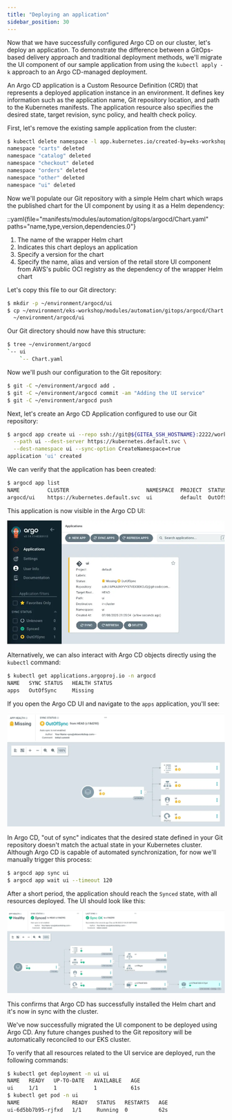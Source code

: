 ```yaml
---
title: "Deploying an application"
sidebar_position: 30
---
```


Now that we have successfully configured Argo CD on our cluster, let's deploy an application. To demonstrate the difference between a GitOps-based delivery approach and traditional deployment methods, we'll migrate the UI component of our sample application from using the `kubectl apply -k` approach to an Argo CD-managed deployment.

An Argo CD application is a Custom Resource Definition (CRD) that represents a deployed application instance in an environment. It defines key information such as the application name, Git repository location, and path to the Kubernetes manifests. The application resource also specifies the desired state, target revision, sync policy, and health check policy.

First, let's remove the existing sample application from the cluster:

```bash
$ kubectl delete namespace -l app.kubernetes.io/created-by=eks-workshop
namespace "carts" deleted
namespace "catalog" deleted
namespace "checkout" deleted
namespace "orders" deleted
namespace "other" deleted
namespace "ui" deleted
```

Now we'll populate our Git repository with a simple Helm chart which wraps the published chart for the UI component by using it as a Helm dependency:

::yaml{file="manifests/modules/automation/gitops/argocd/Chart.yaml" paths="name,type,version,dependencies.0"}

1. The name of the wrapper Helm chart
2. Indicates this chart deploys an application
3. Specify a version for the chart
4. Specify the name, alias and version of the retail store UI component from AWS's public OCI registry as the dependency of the wrapper Helm chart

Let's copy this file to our Git directory:

```bash
$ mkdir -p ~/environment/argocd/ui
$ cp ~/environment/eks-workshop/modules/automation/gitops/argocd/Chart.yaml \
  ~/environment/argocd/ui
```

Our Git directory should now have this structure:

```bash
$ tree ~/environment/argocd
`-- ui
    `-- Chart.yaml
```

Now we'll push our configuration to the Git repository:

```bash
$ git -C ~/environment/argocd add .
$ git -C ~/environment/argocd commit -am "Adding the UI service"
$ git -C ~/environment/argocd push
```

Next, let's create an Argo CD Application configured to use our Git repository:

```bash
$ argocd app create ui --repo ssh://git@${GITEA_SSH_HOSTNAME}:2222/workshop-user/argocd.git \
  --path ui --dest-server https://kubernetes.default.svc \
  --dest-namespace ui --sync-option CreateNamespace=true
application 'ui' created
```

We can verify that the application has been created:

```bash
$ argocd app list
NAME         CLUSTER                         NAMESPACE  PROJECT  STATUS     HEALTH   SYNCPOLICY  CONDITIONS
argocd/ui    https://kubernetes.default.svc  ui         default  OutOfSync  Missing  Manual      <none>
```

This application is now visible in the Argo CD UI:

![Application in the Argo CD UI](assets/argocd-ui-outofsync.webp)

Alternatively, we can also interact with Argo CD objects directly using the `kubectl` command:

```bash
$ kubectl get applications.argoproj.io -n argocd
NAME   SYNC STATUS   HEALTH STATUS
apps   OutOfSync     Missing
```

If you open the Argo CD UI and navigate to the `apps` application, you'll see:

![Application in the Argo CD UI](assets/argocd-ui-outofsync-apps.webp)

In Argo CD, "out of sync" indicates that the desired state defined in your Git repository doesn't match the actual state in your Kubernetes cluster. Although Argo CD is capable of automated synchronization, for now we'll manually trigger this process:

```bash
$ argocd app sync ui
$ argocd app wait ui --timeout 120
```

After a short period, the application should reach the `Synced` state, with all resources deployed. The UI should look like this:

![argocd-deploy-application](assets/argocd-deploy-application.webp)

This confirms that Argo CD has successfully installed the Helm chart and it's now in sync with the cluster.

We've now successfully migrated the UI component to be deployed using Argo CD. Any future changes pushed to the Git repository will be automatically reconciled to our EKS cluster.

To verify that all resources related to the UI service are deployed, run the following commands:

```bash hook=deploy
$ kubectl get deployment -n ui ui
NAME   READY   UP-TO-DATE   AVAILABLE   AGE
ui     1/1     1            1           61s
$ kubectl get pod -n ui
NAME                 READY   STATUS   RESTARTS   AGE
ui-6d5bb7b95-rjfxd   1/1     Running  0          62s
```
